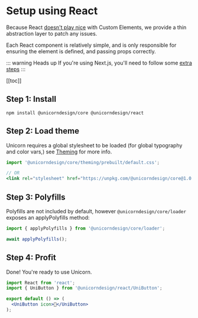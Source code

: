 # Setup using React

Because React [doesn't play nice](https://custom-elements-everywhere.com/#react) with Custom
Elements, we provide a thin abstraction layer to patch any issues.

Each React component is relatively simple, and is only responsible for ensuring the element
is defined, and passing props correctly.

::: warning Heads up
If you're using Next.js, you'll need to follow some [extra steps](./next.md)
:::

[[toc]]

## Step 1: Install

```shell script
npm install @unicorndesign/core @unicorndesign/react
```

## Step 2: Load theme 
Unicorn requires a global stylesheet to be loaded (for global typography and color vars,) see [Theming](../theming.md)
for more info.

```jsx
import '@unicorndesign/core/theming/prebuilt/default.css';

// OR
<link rel="stylesheet" href="https://unpkg.com/@unicorndesign/core@1.0.0/theming/prebuilt/default.css">
```

## Step 3: Polyfills
Polyfills are not included by default, however `@unicorndesign/core/loader` exposes an applyPolyfills method:

```typescript
import { applyPolyfills } from '@unicorndesign/core/loader';

await applyPolyfills();
``` 

## Step 4: Profit
Done! You're ready to use Unicorn.

```jsx
import React from 'react';
import { UniButton } from '@unicorndesign/react/UniButton';

export default () => (
  <UniButton icon>🦄</UniButton>
);
```
